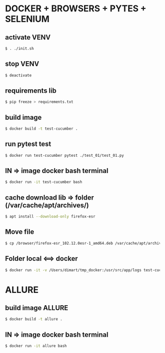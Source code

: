 # DOCKER + BROWSERS + PYTES + SELENIUM

## activate VENV
```bash
$ . ./init.sh
```
## stop VENV
```bash
$ deactivate
```
## requirements lib
```bash
$ pip freeze > requirements.txt
```
## build image
```bash
$ docker build -t test-cucumber .
```
## run pytest test
```bash
$ docker run test-cucumber pytest ./test_01/test_01.py
```
## IN => image docker bash terminal
```bash
$ docker run -it test-cucumber bash
```
## cache download lib => folder (/var/cache/apt/archives/)
```bash
$ apt install --download-only firefox-esr
```
## Move file
```bash
$ cp /browser/firefox-esr_102.12.0esr-1_amd64.deb /var/cache/apt/archives
```
## Folder local <==> docker
```bash
$ docker run -it -v /Users/dimart/tmp_docker:/usr/src/app/logs test-cucumber pytest test_01.py
```

# ALLURE
## build image ALLURE
```bash
$ docker build -t allure .
```

## IN => image docker bash terminal
```bash
$ docker run -it allure bash
```
